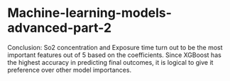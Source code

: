# Machine-learning-models-advanced-part-2

Conclusion:
So2 concentration and Exposure time turn out to be the most important features out of 5 based on the coefficients. Since XGBoost has the highest accuracy in predicting final outcomes, it is logical to give it preference over other model importances.
